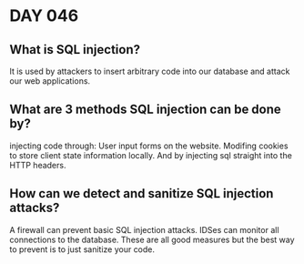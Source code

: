 # DAY 046

## What is SQL injection?

It is used by attackers to insert arbitrary code into our database and attack our web applications.

## What are 3 methods SQL injection can be done by?

injecting code through: User input forms on the website. Modifing cookies to store client state information locally. And by injecting sql straight into the HTTP headers.

## How can we detect and sanitize SQL injection attacks?

A firewall can prevent basic SQL injection attacks. IDSes can monitor all connections to the database. These are all good measures but the best way to prevent is to just sanitize your code.